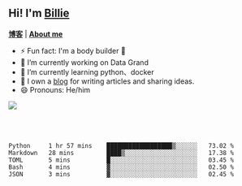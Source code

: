 

## Hi!  I'm [Billie](https://billie52707.cn) 
<strong><a href="https://www.cnblogs.com/billie52707">博客</a></strong> |
  <strong><a href="https://billie52707.cn/about/">About me</a></strong>  

- ⚡ Fun fact: I'm a body builder 🏃
- 🔭 I’m currently working on Data Grand
- 🌱 I’m currently learning python、docker
- 📑 I own a [blog](https://billie52707.cn) for writing articles and sharing ideas.
- 😄 Pronouns: He/him



![](https://img.shields.io/badge/-Python-blue?style=flat-square&logo=python&logoColor=yellow)
<br><br><br><br>




<!--START_SECTION:waka-->
```text
Python     1 hr 57 mins    ██████████████████▒░░░░░░   73.02 % 
Markdown   28 mins         ████▒░░░░░░░░░░░░░░░░░░░░   17.38 % 
TOML       5 mins          █░░░░░░░░░░░░░░░░░░░░░░░░   03.45 % 
Bash       4 mins          ▓░░░░░░░░░░░░░░░░░░░░░░░░   02.50 % 
JSON       3 mins          ▓░░░░░░░░░░░░░░░░░░░░░░░░   02.45 % 
```
<!--END_SECTION:waka-->
